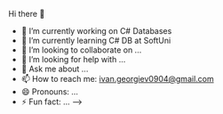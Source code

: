  Hi there 👋

- 🔭 I’m currently working on C# Databases
- 🌱 I’m currently learning C# DB at SoftUni
- 👯 I’m looking to collaborate on ...
- 🤔 I’m looking for help with ...
- 💬 Ask me about ...
- 📫 How to reach me: ivan.georgiev0904@gmail.com
- 😄 Pronouns: ...
- ⚡ Fun fact: ...
-->
